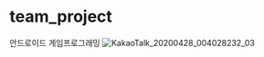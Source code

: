 # team_project
안드로이드 게임프로그래밍
![KakaoTalk_20200428_004028232_03](https://user-images.githubusercontent.com/40654954/80394287-9c0d5400-88ec-11ea-87c3-a72d02fa42d5.jpg)
<script type="text/javascript" src="https://app.diagrams.net/js/viewer.min.js"></script>
